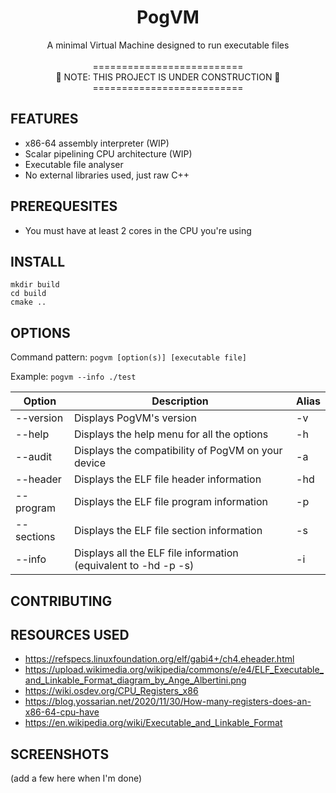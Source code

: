 <div align="center">
  <h1>PogVM</h1>
  A minimal Virtual Machine designed to run executable files
  <br>
  <br>
          ========================== <br>
  🚧 NOTE: THIS PROJECT IS UNDER CONSTRUCTION 🚧 <br>
          ========================== <br>
  </p>
</div>

<!-- NOTE: Add demo of the VM here -->

## FEATURES
- x86-64 assembly interpreter         (WIP)
- Scalar pipelining CPU architecture  (WIP)
- Executable file analyser
- No external libraries used, just raw C++

## PREREQUESITES
- You must have at least 2 cores in the CPU you're using

## INSTALL
  ```
  mkdir build
  cd build
  cmake ..
  ```

## OPTIONS
  Command pattern: `pogvm [option(s)] [executable file]`

  Example: `pogvm --info ./test`

  | Option | Description | Alias |
  |---|---|---|
  | --version | Displays PogVM's version | -v |
  | --help | Displays the help menu for all the options | -h |
  | --audit | Displays the compatibility of PogVM on your device | -a |
  | --header | Displays the ELF file header information | -hd |
  | --program | Displays the ELF file program information | -p |
  | --sections | Displays the ELF file section information | -s |
  | --info | Displays all the ELF file information (equivalent to -hd -p -s) | -i |


## CONTRIBUTING


## RESOURCES USED
- https://refspecs.linuxfoundation.org/elf/gabi4+/ch4.eheader.html
- https://upload.wikimedia.org/wikipedia/commons/e/e4/ELF_Executable_and_Linkable_Format_diagram_by_Ange_Albertini.png
- https://wiki.osdev.org/CPU_Registers_x86
- https://blog.yossarian.net/2020/11/30/How-many-registers-does-an-x86-64-cpu-have
- https://en.wikipedia.org/wiki/Executable_and_Linkable_Format

## SCREENSHOTS
(add a few here when I'm done)